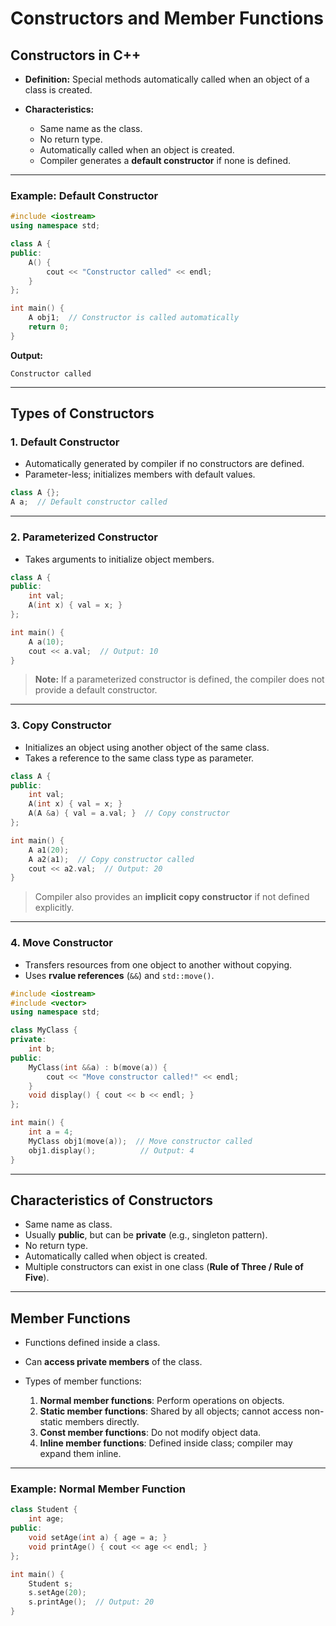 # Constructors and Member Functions

## Constructors in C++

* **Definition:** Special methods automatically called when an object of a class is created.
* **Characteristics:**

  * Same name as the class.
  * No return type.
  * Automatically called when an object is created.
  * Compiler generates a **default constructor** if none is defined.

---

### **Example: Default Constructor**

```cpp
#include <iostream>
using namespace std;

class A {
public:
    A() {
        cout << "Constructor called" << endl;
    }
};

int main() {
    A obj1;  // Constructor is called automatically
    return 0;
}
```

**Output:**

```
Constructor called
```

---

## Types of Constructors

### 1. Default Constructor

* Automatically generated by compiler if no constructors are defined.
* Parameter-less; initializes members with default values.

```cpp
class A {};
A a;  // Default constructor called
```

---

### 2. Parameterized Constructor

* Takes arguments to initialize object members.

```cpp
class A {
public:
    int val;
    A(int x) { val = x; }
};

int main() {
    A a(10);
    cout << a.val;  // Output: 10
}
```

> **Note:** If a parameterized constructor is defined, the compiler does not provide a default constructor.

---

### 3. Copy Constructor

* Initializes an object using another object of the same class.
* Takes a reference to the same class type as parameter.

```cpp
class A {
public:
    int val;
    A(int x) { val = x; }
    A(A &a) { val = a.val; }  // Copy constructor
};

int main() {
    A a1(20);
    A a2(a1);  // Copy constructor called
    cout << a2.val;  // Output: 20
}
```

> Compiler also provides an **implicit copy constructor** if not defined explicitly.

---

### 4. Move Constructor

* Transfers resources from one object to another without copying.
* Uses **rvalue references** (`&&`) and `std::move()`.

```cpp
#include <iostream>
#include <vector>
using namespace std;

class MyClass {
private:
    int b;
public:
    MyClass(int &&a) : b(move(a)) {
        cout << "Move constructor called!" << endl;
    }
    void display() { cout << b << endl; }
};

int main() {
    int a = 4;
    MyClass obj1(move(a));  // Move constructor called
    obj1.display();          // Output: 4
}
```

---

## Characteristics of Constructors

* Same name as class.
* Usually **public**, but can be **private** (e.g., singleton pattern).
* No return type.
* Automatically called when object is created.
* Multiple constructors can exist in one class (**Rule of Three / Rule of Five**).

---

## Member Functions

* Functions defined inside a class.
* Can **access private members** of the class.
* Types of member functions:

  1. **Normal member functions**: Perform operations on objects.
  2. **Static member functions**: Shared by all objects; cannot access non-static members directly.
  3. **Const member functions**: Do not modify object data.
  4. **Inline member functions**: Defined inside class; compiler may expand them inline.

---

### **Example: Normal Member Function**

```cpp
class Student {
    int age;
public:
    void setAge(int a) { age = a; }
    void printAge() { cout << age << endl; }
};

int main() {
    Student s;
    s.setAge(20);
    s.printAge();  // Output: 20
}
```